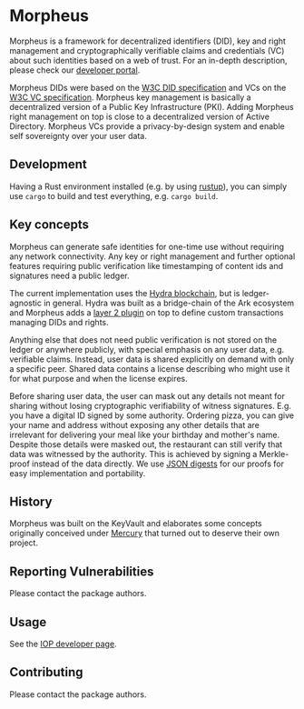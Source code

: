 # Morpheus

Morpheus is a framework for decentralized identifiers (DID), key and right management and
cryptographically verifiable claims and credentials (VC) about such identities
based on a web of trust. For an in-depth description, please check our [developer portal](https://developer.iop.technology/).

Morpheus DIDs were based on the [W3C DID specification](https://w3c.github.io/did-core/) and
VCs on the [W3C VC specification](https://www.w3.org/TR/vc-data-model/).
Morpheus key management is basically a decentralized version of a Public Key Infrastructure (PKI).
Adding Morpheus right management on top is close to a decentralized version of Active Directory.
Morpheus VCs provide a privacy-by-design system and enable self sovereignty over your user data.

## Development

Having a Rust environment installed (e.g. by using [rustup](https://rustup.rs/)),
you can simply use `cargo` to build and test everything, e.g. `cargo build`.

## Key concepts

Morpheus can generate safe identities for one-time use without requiring any network connectivity.
Any key or right management and further optional features requiring public verification like
timestamping of content ids and signatures need a public ledger.

The current implementation uses the [Hydra blockchain](https://github.com/Internet-of-People/hydra-core),
but is ledger-agnostic in general. Hydra was built as a bridge-chain of the Ark ecosystem and Morpheus adds a
[layer 2 plugin](https://github.com/Internet-of-People/iop-ts) on top to define custom transactions
managing DIDs and rights.

Anything else that does not need public verification is not stored on the ledger or
anywhere publicly, with special emphasis on any user data, e.g. verifiable claims.
Instead, user data is shared explicitly on demand with only a specific peer.
Shared data contains a license describing who might use it for what purpose and when the license expires.

Before sharing user data, the user can mask out any details not meant for sharing
without losing cryptographic verifiability of witness signatures.
E.g. you have a digital ID signed by some authority.
Ordering pizza, you can give your name and address without exposing any other details
that are irrelevant for delivering your meal like your birthday and mother's name. 
Despite those details were masked out, the restaurant can still verify that data was witnessed by the authority.
This is achieved by signing a Merkle-proof instead of the data directly.
We use [JSON digests](https://json-digest.rocks/) for our proofs for easy implementation and portability.

## History

Morpheus was built on the KeyVault and elaborates some concepts originally conceived under
[Mercury](https://github.com/Internet-of-People/mercury-rust)
that turned out to deserve their own project.

## Reporting Vulnerabilities

Please contact the package authors.

## Usage

See the [IOP developer page](https://developer.iop.technology).

## Contributing

Please contact the package authors.
